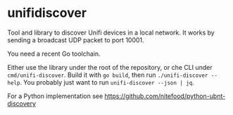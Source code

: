# unifidiscover

Tool and library to discover Unifi devices in a local network. It works by sending a broadcast UDP packet to port 10001.

You need a recent Go toolchain.

Either use the library under the root of the repository, or che CLI under `cmd/unifi-discover`.
Build it with `go build`, then run `./unifi-discover --help`.
You probably just want to run `unifi-discover --json | jq`.

For a Python implementation see https://github.com/nitefood/python-ubnt-discovery 
